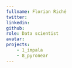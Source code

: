 ```yaml
---
fullname: Florian Riché
twitter:
linkedin:
github:
role: Data scientist
avatar:
projects:
    - 1_impala
    - 8_pyronear
---
```

